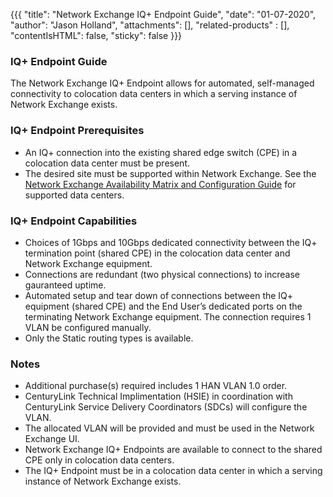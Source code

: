 {{{
  "title": "Network Exchange IQ+ Endpoint Guide",
  "date": "01-07-2020",
  "author": "Jason Holland",
  "attachments": [],
  "related-products" : [],
  "contentIsHTML": false,
  "sticky": false
}}}

### IQ+ Endpoint Guide

The Network Exchange IQ+ Endpoint allows for automated, self-managed connectivity to colocation data centers in which a serving instance of Network Exchange exists.

### IQ+ Endpoint Prerequisites

* An IQ+ connection into the existing shared edge switch (CPE) in a colocation data center must be present.
* The desired site must be supported within Network Exchange. See the [Network Exchange Availability Matrix and Configuration Guide](../Network/network-exchange-connectivity-matrix-configuration-guide.md) for supported data centers.

### IQ+ Endpoint Capabilities

* Choices of 1Gbps and 10Gbps dedicated connectivity between the IQ+ termination point (shared CPE) in the colocation data center and Network Exchange equipment.
* Connections are redundant (two physical connections) to increase gauranteed uptime.
* Automated setup and tear down of connections between the IQ+ equipment (shared CPE) and the End User’s dedicated ports on the terminating Network Exchange equipment. The connection requires 1 VLAN be configured manually.  
* Only the Static routing types is available.

### Notes

* Additional purchase(s) required includes 1 HAN VLAN 1.0 order.
* CenturyLink Technical Implimentation (HSIE) in coordination with CenturyLink Service Delivery Coordinators (SDCs) will configure the VLAN.
* The allocated VLAN will be provided and must be used in the Network Exchange UI.  
* Network Exchange IQ+ Endpoints are available to connect to the shared CPE only in colocation data centers.
* The IQ+ Endpoint must be in a colocation data center in which a serving instance of Network Exchange exists.
